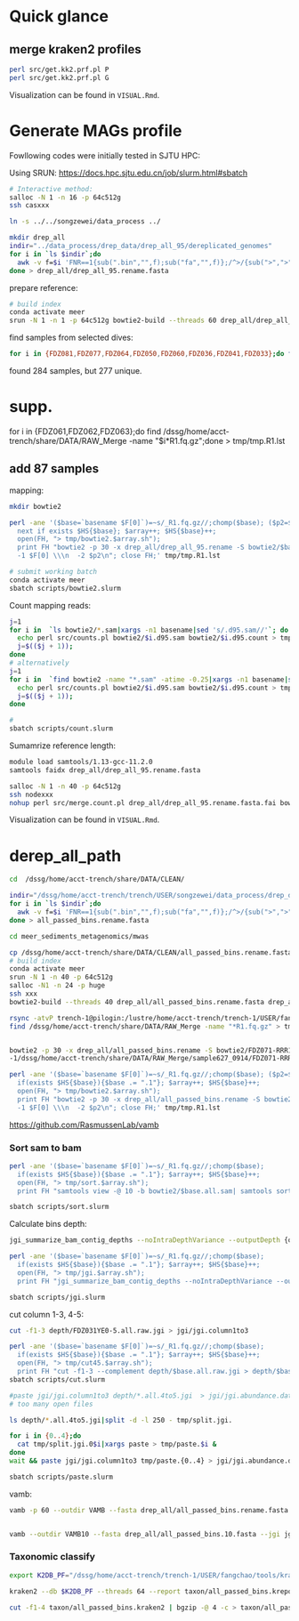 # Quick glance
## merge kraken2 profiles
```bash
perl src/get.kk2.prf.pl P
perl src/get.kk2.prf.pl G
```
Visualization can be found in `VISUAL.Rmd`.

# Generate MAGs profile
Fowllowing codes were initially tested in SJTU HPC:

Using SRUN: https://docs.hpc.sjtu.edu.cn/job/slurm.html#sbatch
```bash
# Interactive method:
salloc -N 1 -n 16 -p 64c512g
ssh casxxx
```

```bash
ln -s ../../songzewei/data_process ../

mkdir drep_all
indir="../data_process/drep_data/drep_all_95/dereplicated_genomes"
for i in `ls $indir`;do
  awk -v f=$i 'FNR==1{sub(".bin","",f);sub("fa","",f)};/^>/{sub(">",">"f,$0)}{print}' $indir/$i
done > drep_all/drep_all_95.rename.fasta


```


prepare reference:
```bash
# build index
conda activate meer
srun -N 1 -n 1 -p 64c512g bowtie2-build --threads 60 drep_all/drep_all_95.rename.fasta drep_all/drep_all_95.rename
```

find samples from selected dives:
```bash
for i in {FDZ081,FDZ077,FDZ064,FDZ050,FDZ060,FDZ036,FDZ041,FDZ033};do find /dssg/home/acct-trench/share/DATA/RAW_Merge -name "$i*R1.fq.gz";done > tmp/tmp.R1.lst
```
found 284 samples, but 277 unique.

# supp.
for i in {FDZ061,FDZ062,FDZ063};do find /dssg/home/acct-trench/share/DATA/RAW_Merge -name "$i*R1.fq.gz";done > tmp/tmp.R1.lst
## add 87 samples

mapping:
```bash
mkdir bowtie2

perl -ane '($base=`basename $F[0]`)=~s/_R1.fq.gz//;chomp($base); ($p2=$F[0])=~s/R1.fq/R2.fq/;
  next if exists $HS{$base}; $array++; $HS{$base}++;
  open(FH, "> tmp/bowtie2.$array.sh");
  print FH "bowtie2 -p 30 -x drep_all/drep_all_95.rename -S bowtie2/$base.d95.sam \\
  -1 $F[0] \\\n  -2 $p2\n"; close FH;' tmp/tmp.R1.lst

# submit working batch
conda activate meer
sbatch scripts/bowtie2.slurm
```

Count mapping reads:
```bash
j=1
for i in  `ls bowtie2/*.sam|xargs -n1 basename|sed 's/.d95.sam//'`; do
  echo perl src/counts.pl bowtie2/$i.d95.sam bowtie2/$i.d95.count > tmp/count.$j.sh;
  j=$(($j + 1));
done
# alternatively
j=1
for i in  `find bowtie2 -name "*.sam" -atime -0.25|xargs -n1 basename|sed 's/.d95.sam//'`; do
  echo perl src/counts.pl bowtie2/$i.d95.sam bowtie2/$i.d95.count > tmp/count.$j.sh;
  j=$(($j + 1));
done

#
sbatch scripts/count.slurm

```

Sumamrize reference length:
```bash
module load samtools/1.13-gcc-11.2.0
samtools faidx drep_all/drep_all_95.rename.fasta

salloc -N 1 -n 40 -p 64c512g
ssh nodexxx
nohup perl src/merge.count.pl drep_all/drep_all_95.rename.fasta.fai bowtie2 d95 profiles/select11dives.d95.sum &
```

Visualization can be found in `VISUAL.Rmd`.




# derep_all_path
```bash
cd  /dssg/home/acct-trench/share/DATA/CLEAN/

indir="/dssg/home/acct-trench/trench/USER/songzewei/data_process/drep_data/all_passed_bins"
for i in `ls $indir`;do
  awk -v f=$i 'FNR==1{sub(".bin","",f);sub("fa","",f)};/^>/{sub(">",">"f,$0)}{print}' $indir/$i
done > all_passed_bins.rename.fasta
```

```bash
cd meer_sediments_metagenomics/mwas

cp /dssg/home/acct-trench/share/DATA/CLEAN/all_passed_bins.rename.fasta drep_all/
# build index
conda activate meer
srun -N 1 -n 40 -p 64c512g
salloc -N1 -n 24 -p huge
ssh xxx
bowtie2-build --threads 40 drep_all/all_passed_bins.rename.fasta drep_all/all_passed_bins.rename

```

```bash
rsync -atvP trench-1@pilogin:/lustre/home/acct-trench/trench-1/USER/fangchao/repo/meer_sediments_metagenomics/mwas/drep_all/all_passed_bins.rename.{1,2,3,4,rev.1,rev.2}.bt2l drep_all/
find /dssg/home/acct-trench/share/DATA/RAW_Merge -name "*R1.fq.gz" > tmp/tmp.R1.lst


bowtie2 -p 30 -x drep_all/all_passed_bins.rename -S bowtie2/FDZ071-RRR10-12.all.sam \
-1/dssg/home/acct-trench/share/DATA/RAW_Merge/sample627_0914/FDZ071-RRR10-12_R1.fq.gz -2 /dssg/home/acct-trench/share/DATA/RAW_Merge/sample627_0914/FDZ071-RRR10-12_R1.fq.gz
```

```bash
perl -ane '($base=`basename $F[0]`)=~s/_R1.fq.gz//;chomp($base); ($p2=$F[0])=~s/R1.fq/R2.fq/;
  if(exists $HS{$base}){$base .= ".1"}; $array++; $HS{$base}++;
  open(FH, "> tmp/bowtie2.$array.sh");
  print FH "bowtie2 -p 30 -x drep_all/all_passed_bins.rename -S bowtie2/$base.all.sam \\
  -1 $F[0] \\\n  -2 $p2\n"; close FH;' tmp/tmp.R1.lst


```
https://github.com/RasmussenLab/vamb

### Sort sam to bam
```bash
perl -ane '($base=`basename $F[0]`)=~s/_R1.fq.gz//;chomp($base);
  if(exists $HS{$base}){$base .= ".1"}; $array++; $HS{$base}++;
  open(FH, "> tmp/sort.$array.sh");
  print FH "samtools view -@ 10 -b bowtie2/$base.all.sam| samtools sort -@ 10 -o bowtie2/$base.all.bam \n"; close FH;' tmp/tmp.R1.lst

sbatch scripts/sort.slurm
```

Calculate bins depth:
```bash
jgi_summarize_bam_contig_depths --noIntraDepthVariance --outputDepth {output} {input} 2>{log}

perl -ane '($base=`basename $F[0]`)=~s/_R1.fq.gz//;chomp($base);
  if(exists $HS{$base}){$base .= ".1"}; $array++; $HS{$base}++;
  open(FH, "> tmp/jgi.$array.sh");
  print FH "jgi_summarize_bam_contig_depths --noIntraDepthVariance --outputDepth depth/$base.all.raw.jgi bowtie2/$base.all.bam \n"; close FH;' tmp/tmp.R1.lst

sbatch scripts/jgi.slurm
```

cut column 1-3, 4-5:
```bash
cut -f1-3 depth/FDZ031YE0-5.all.raw.jgi > jgi/jgi.column1to3

perl -ane '($base=`basename $F[0]`)=~s/_R1.fq.gz//;chomp($base);
  if(exists $HS{$base}){$base .= ".1"}; $array++; $HS{$base}++;
  open(FH, "> tmp/cut45.$array.sh");
  print FH "cut -f1-3 --complement depth/$base.all.raw.jgi > depth/$base.all.4to5.jgi \n"; close FH;' tmp/tmp.R1.lst
sbatch scripts/cut.slurm

#paste jgi/jgi.column1to3 depth/*.all.4to5.jgi  > jgi/jgi.abundance.dat
# too many open files

ls depth/*.all.4to5.jgi|split -d -l 250 - tmp/split.jgi.

for i in {0..4};do
  cat tmp/split.jgi.0$i|xargs paste > tmp/paste.$i &
done
wait && paste jgi/jgi.column1to3 tmp/paste.{0..4} > jgi/jgi.abundance.dat

sbatch scripts/paste.slurm

```

vamb:
```bash
vamb -p 60 --outdir VAMB --fasta drep_all/all_passed_bins.rename.fasta --jgi jgi/jgi.abundance.dat 
```

```bash

vamb --outdir VAMB10 --fasta drep_all/all_passed_bins.10.fasta --jgi jgi/jgi.abundance.10.dat 

```

### Taxonomic classify

```bash
export K2DB_PF="/dssg/home/acct-trench/trench-1/USER/fangchao/tools/kraken2DB_pluspf_20221209"

kraken2 --db $K2DB_PF --threads 64 --report taxon/all_passed_bins.kreport2 drep_all/all_passed_bins.rename.fasta > taxon/all_passed_bins.kraken2
```

```bash
cut -f1-4 taxon/all_passed_bins.kraken2 | bgzip -@ 4 -c > taxon/all_passed_bins.kraken2.brief.gz
```
